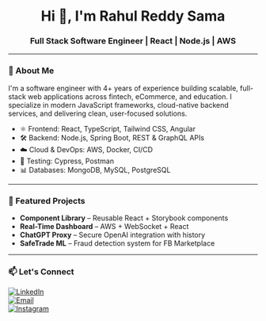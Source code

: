 <h1 align="center">Hi 👋, I'm Rahul Reddy Sama</h1>
<h3 align="center">Full Stack Software Engineer | React | Node.js | AWS</h3>

---

### 🚀 About Me

I'm a software engineer with 4+ years of experience building scalable, full-stack web applications across fintech, eCommerce, and education. I specialize in modern JavaScript frameworks, cloud-native backend services, and delivering clean, user-focused solutions.

- ⚛️ Frontend: React, TypeScript, Tailwind CSS, Angular  
- 🛠 Backend: Node.js, Spring Boot, REST & GraphQL APIs  
- ☁️ Cloud & DevOps: AWS, Docker, CI/CD  
- 🧪 Testing: Cypress, Postman  
- 📊 Databases: MongoDB, MySQL, PostgreSQL  

---

### 🌟 Featured Projects

- **Component Library** – Reusable React + Storybook components  
- **Real-Time Dashboard** – AWS + WebSocket + React  
- **ChatGPT Proxy** – Secure OpenAI integration with history  
- **SafeTrade ML** – Fraud detection system for FB Marketplace  

---

### 📫 Let's Connect

[![LinkedIn](https://img.shields.io/badge/-LinkedIn-0077B5?style=flat-square&logo=linkedin&logoColor=white)](https://www.linkedin.com/in/rahul-reddy-s-024355258/)  
[![Email](https://img.shields.io/badge/-Email-D14836?style=flat-square&logo=gmail&logoColor=white)](mailto:rahulreddysama88@gmail.com)  
[![Instagram](https://img.shields.io/badge/-Instagram-E4405F?style=flat-square&logo=instagram&logoColor=white)](https://www.instagram.com/rahul_sama_/?hl=enc)
